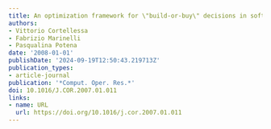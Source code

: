 ```yaml
---
title: An optimization framework for \"build-or-buy\" decisions in software architecture
authors:
- Vittorio Cortellessa
- Fabrizio Marinelli
- Pasqualina Potena
date: '2008-01-01'
publishDate: '2024-09-19T12:50:43.219713Z'
publication_types:
- article-journal
publication: '*Comput. Oper. Res.*'
doi: 10.1016/J.COR.2007.01.011
links:
- name: URL
  url: https://doi.org/10.1016/j.cor.2007.01.011
---
```

